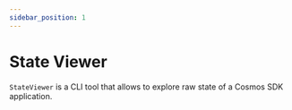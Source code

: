 ```yaml
---
sidebar_position: 1
---
```


# State Viewer

`StateViewer` is a CLI tool that allows to explore raw state of a Cosmos SDK application.
